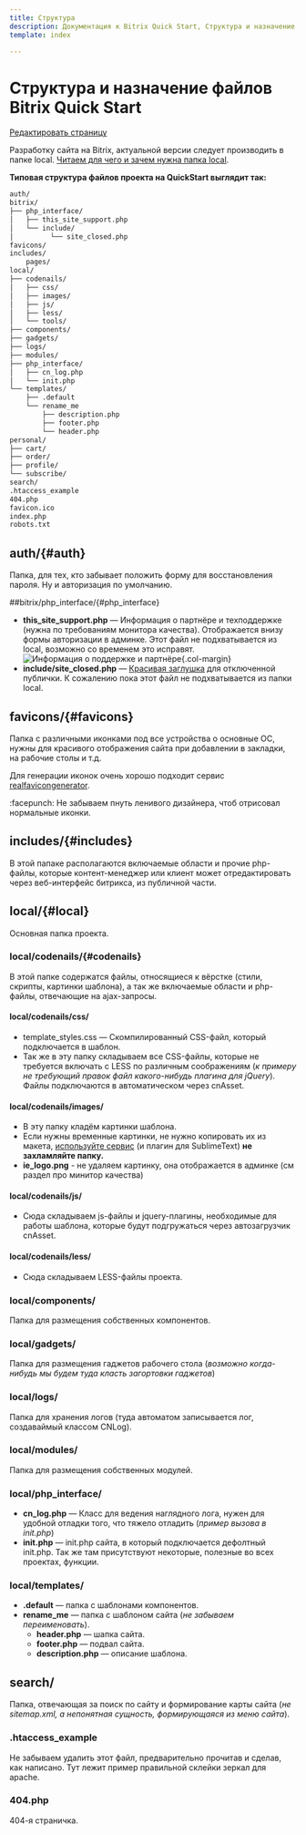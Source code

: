 ```yaml
---
title: Структура  
description: Документация к Bitrix Quick Start, Структура и назначение файлов
template: index

---
```



# Структура и назначение файлов Bitrix Quick Start

<a href="https://github.com/pafnuty/bqs-site/blob/dev/storage/pages/documentation/structure.md" class="btn btn-mini" target="_blank">Редактировать страницу</a>


Разработку сайта на Bitrix, актуальной версии следует производить в папке local. 
[Читаем для чего и зачем нужна папка local](http://dev.1c-bitrix.ru/community/blogs/vad/local-folder.php).

**Типовая структура файлов проекта на QuickStart выглядит так:**

```md
auth/
bitrix/
├── php_interface/
│   ├── this_site_support.php
│   └── include/
│         └── site_closed.php
favicons/
includes/
    pages/
local/ 
├── codenails/
│   ├── css/
│   ├── images/
│   ├── js/
│   ├── less/
│   └── tools/
├── components/
├── gadgets/
├── logs/
├── modules/
├── php_interface/
│   ├── cn_log.php
│   └── init.php
└── templates/
    ├── .default
    └── rename_me
        ├── description.php
        ├── footer.php
        └── header.php
personal/
├── cart/
├── order/
├── profile/
└── subscribe/
search/
.htaccess_example
404.php
favicon.ico
index.php
robots.txt
```


## auth/{#auth}
Папка, для тех, кто забывает положить форму для восстановления пароля. Ну и авторизация по умолчанию.

##bitrix/php_interface/{#php_interface}
- **this_site_support.php** — Информация о партнёре и техподдержке (нужна по требованиям монитора качества). Отображается внизу формы авторизации в админке. Этот файл не подхватывается из local, возможно со временем это исправят.
![Информация о поддержке и партнёре](https://dl.dropboxusercontent.com/u/8142395/this_site_support.png "Информация о поддержке и партнёре"){.col-margin}
- **include/site_closed.php** — [Красивая заглушка](http://jsfiddle.net/eoq287rd/embedded/result/) для отключенной публички. К сожалению пока этот файл не подхватывается из папки local.

## favicons/{#favicons}

Папка с различными иконками под все устройства о основные ОС, нужны для красивого отображения сайта при добавлении в закладки, на рабочие столы и т.д.

Для генерации иконок очень хорошо подходит сервис [realfavicongenerator](http://realfavicongenerator.net/).

<div class="tip">
    :facepunch: Не забываем пнуть ленивого дизайнера, чтоб отрисовал нормальные иконки.
</div>

## includes/{#includes}
В этой папаке располагаются включаемые области и прочие php-файлы, которые контент-менеджер или клиент может отредактировать через веб-интерфейс битрикса, из публичной части.

## local/{#local}
Основная папка проекта. 

### local/codenails/{#codenails}
В этой папке содержатся файлы, относящиеся к вёрстке (стили, скрипты, картинки шаблона), а так же включаемые области и php-файлы, отвечающие на ajax-запросы.

#### local/codenails/css/
- template_styles.css — Скомпилированный CSS-файл, который подключается в шаблон. 
- Так же в эту папку складываем все CSS-файлы, которые не требуется включать с LESS по различным соображениям (*к примеру не требующий правок файл какого-нибудь плагина для jQuery*). Файлы подключаются в автоматическом через cnAsset.


#### local/codenails/images/

- В эту папку кладём картинки шаблона. 
- Если нужны временные картинки, не нужно копировать их из макета, [используйте сервис](http://imgholder.ru/) (и плагин для SublimeText) **не захламляйте папку.**
- **ie_logo.png** - не удаляем картинку, она отображается в админке (см раздел про минитор качества)

#### local/codenails/js/

- Сюда складываем js-файлы и jquery-плагины, необходимые для работы шаблона, которые будут подгружаться через автозагрузчик cnAsset.

#### local/codenails/less/

- Сюда складываем LESS-файлы проекта.

### local/components/

Папка для размещения собственных компонентов.

### local/gadgets/

Папка для размещения гаджетов рабочего стола (*возможно когда-нибудь мы будем туда класть загортовки гаджетов*)

### local/logs/
Папка для хранения логов (туда автоматом записывается лог, создаваймый классом CNLog).

### local/modules/
Папка для размещения собственных модулей.

### local/php_interface/
- **cn_log.php** — Класс для ведения наглядного лога, нужен для удобной отладки того, что тяжело отладить (*пример вызова в init.php*)
- **init.php** — init.php сайта, в который подключается дефолтный init.php. Так же там присутствуют некоторые, полезные во всех проектах, функции.


### local/templates/
- **.default** — папка с шаблонами компонентов.
- **rename_me** — папка с шаблоном сайта (*не забываем переименовать*).
    - **header.php** — шапка сайта.
    - **footer.php** — подвал сайта.
    - **description.php** — описание шаблона.

## search/
Папка, отвечающая за поиск по сайту и формирование карты сайта (*не sitemap.xml, а непонятная сущность, формирующаяся из меню сайта*).

### .htaccess_example
Не забываем удалить этот файл, предварительно прочитав и сделав, как написано. Тут лежит пример правильной склейки зеркал для apache.

### 404.php
404-я страничка.
